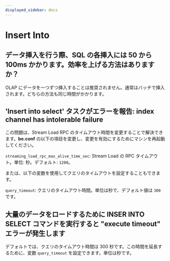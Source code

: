 ```yaml
---
displayed_sidebar: docs
---
```


# Insert Into

## データ挿入を行う際、SQL の各挿入には 50 から 100ms かかります。効率を上げる方法はありますか？

OLAP にデータを一つずつ挿入することは推奨されません。通常はバッチで挿入されます。どちらの方法も同じ時間がかかります。

## 'Insert into select' タスクがエラーを報告: index channel has intolerable failure

この問題は、Stream Load RPC のタイムアウト時間を変更することで解決できます。**be.conf** の以下の項目を変更し、変更を有効にするためにマシンを再起動してください。

`streaming_load_rpc_max_alive_time_sec`: Stream Load の RPC タイムアウト。単位: 秒。デフォルト: `1200`。

または、以下の変数を使用してクエリのタイムアウトを設定することもできます。

`query_timeout`: クエリのタイムアウト時間。単位は秒で、デフォルト値は `300` です。

## 大量のデータをロードするために INSER INTO SELECT コマンドを実行すると "execute timeout" エラーが発生します

デフォルトでは、クエリのタイムアウト時間は 300 秒です。この時間を延長するために、変数 `query_timeout` を設定できます。単位は秒です。